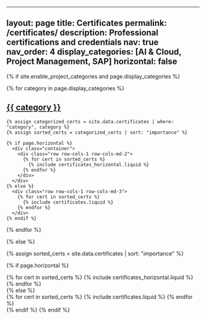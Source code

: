 <!--
---
layout: default
title: Certificates
permalink: /certificates
---

<h1>Certificates</h1>

<ul>
  <li>ForHumanity Certified AI Auditor (2025)</li>
  <li>AWS Cloud Practitioner</li>
  <li>Practical Data Science on AWS</li>
  <li>Scrum Product Owner</li>
  <li>SAP Production Planning Certification</li>
</ul>
-->

---
layout: page
title: Certificates
permalink: /certificates/
description: Professional certifications and credentials
nav: true
nav_order: 4
display_categories: [AI & Cloud, Project Management, SAP]
horizontal: false
---

<!-- pages/certificates.md -->
<div class="projects">

{% if site.enable_project_categories and page.display_categories %}
  <!-- Categorized certificates -->
  {% for category in page.display_categories %}
    <a id="{{ category | slugify }}" href=".#{{ category | slugify }}">
      <h2 class="category">{{ category }}</h2>
    </a>

    {% assign categorized_certs = site.data.certificates | where: "category", category %}
    {% assign sorted_certs = categorized_certs | sort: "importance" %}

    {% if page.horizontal %}
      <div class="container">
        <div class="row row-cols-1 row-cols-md-2">
          {% for cert in sorted_certs %}
            {% include certificates_horizontal.liquid %}
          {% endfor %}
        </div>
      </div>
    {% else %}
      <div class="row row-cols-1 row-cols-md-3">
        {% for cert in sorted_certs %}
          {% include certificates.liquid %}
        {% endfor %}
      </div>
    {% endif %}
  {% endfor %}

{% else %}
  <!-- Non-categorized fallback -->
  {% assign sorted_certs = site.data.certificates | sort: "importance" %}

  {% if page.horizontal %}
    <div class="container">
      <div class="row row-cols-1 row-cols-md-2">
        {% for cert in sorted_certs %}
          {% include certificates_horizontal.liquid %}
        {% endfor %}
      </div>
    </div>
  {% else %}
    <div class="row row-cols-1 row-cols-md-3">
      {% for cert in sorted_certs %}
        {% include certificates.liquid %}
      {% endfor %}
    </div>
  {% endif %}
{% endif %}

</div>
